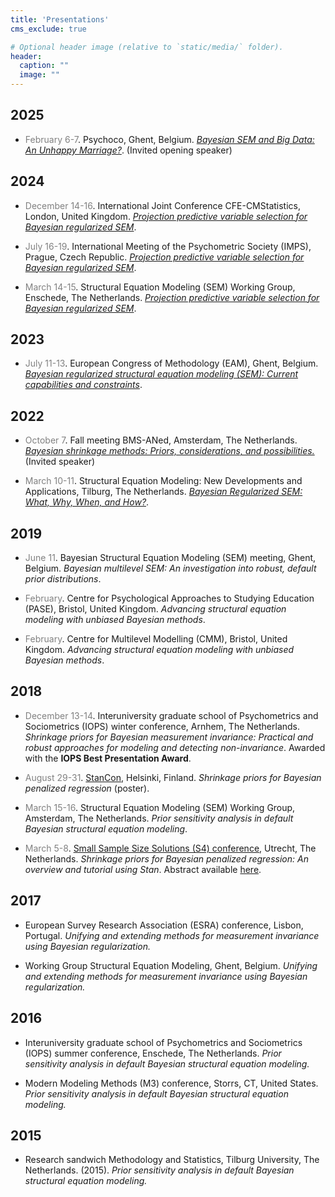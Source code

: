 ```yaml
---
title: 'Presentations'
cms_exclude: true

# Optional header image (relative to `static/media/` folder).
header:
  caption: ""
  image: ""
---
```


## 2025

- <span style="color: grey;">February 6-7</span>. Psychoco, Ghent, Belgium. *[Bayesian SEM and Big Data: An Unhappy Marriage?](https://github.com/sara-vanerp/presentations/blob/main/2025-02_Psychoco_bayesregsem.html)*. (Invited opening speaker)

## 2024

- <span style="color: grey;">December 14-16</span>. International Joint Conference CFE-CMStatistics, London, United Kingdom. *[Projection predictive variable selection for Bayesian regularized SEM](https://github.com/sara-vanerp/presentations/blob/main/2024-12_projpredSEM.html)*.

- <span style="color: grey;">July 16-19</span>. International Meeting of the Psychometric Society (IMPS), Prague, Czech Republic. *[Projection predictive variable selection for Bayesian regularized SEM](https://github.com/sara-vanerp/presentations/blob/main/2024-07_projpredSEM.html)*.

- <span style="color: grey;">March 14-15</span>. Structural Equation Modeling (SEM) Working Group, Enschede, The Netherlands. *[Projection predictive variable selection for Bayesian regularized SEM](https://github.com/sara-vanerp/presentations/blob/main/2024-03_projpredSEM.html)*.

## 2023

- <span style="color: grey;">July 11-13</span>. European Congress of Methodology (EAM), Ghent, Belgium. *[Bayesian regularized structural equation modeling (SEM): Current capabilities and constraints](https://github.com/sara-vanerp/presentations/blob/main/2023-07_Bayesian_regularized_SEM.pdf)*.


## 2022

- <span style="color: grey;"> October 7</span>. Fall meeting BMS-ANed, Amsterdam, The Netherlands. *[Bayesian shrinkage methods: Priors, considerations, and possibilities.](https://github.com/sara-vanerp/presentations/blob/main/2022-10_Bayesian_shrinkage_methods.pdf)* (Invited speaker)

- <span style="color: grey;">March 10-11</span>. Structural Equation Modeling: New Developments and Applications, Tilburg, The Netherlands. *[Bayesian Regularized SEM: What, Why, When, and How?](https://github.com/sara-vanerp/presentations/blob/main/2022-03_Bayesian_regularized_SEM.pdf)*.

## 2019

- <span style="color: grey;">June 11</span>. Bayesian Structural Equation Modeling (SEM) meeting, Ghent, Belgium. *Bayesian multilevel SEM: An investigation into robust, default prior distributions*.

- <span style="color: grey;">February</span>. Centre for Psychological Approaches to Studying Education (PASE), Bristol, United Kingdom. *Advancing structural equation modeling with unbiased Bayesian methods*.

- <span style="color: grey;">February</span>. Centre for Multilevel Modelling (CMM), Bristol, United Kingdom. *Advancing structural equation modeling with unbiased Bayesian methods*.


## 2018  

 - <span style="color: grey;">December 13-14</span>. Interuniversity graduate school of Psychometrics and Sociometrics (IOPS) winter conference, Arnhem, The Netherlands. *Shrinkage priors for Bayesian measurement invariance: Practical and robust approaches for modeling and detecting non-invariance*. Awarded with the **IOPS Best Presentation Award**.

- <span style="color: grey;">August 29-31</span>. [StanCon](https://mc-stan.org/events/stancon2018Helsinki/), Helsinki, Finland. *Shrinkage priors for Bayesian penalized regression* (poster).


- <span style="color: grey;">March 15-16</span>. Structural Equation Modeling (SEM) Working Group, Amsterdam, The Netherlands. *Prior sensitivity analysis in default Bayesian structural equation modeling*.

- <span style="color: grey;">March 5-8</span>. [Small Sample Size Solutions (S4) conference](https://s4.wp.hum.uu.nl/), Utrecht, The  Netherlands. *Shrinkage priors for Bayesian penalized regression: An overview and tutorial using Stan*. Abstract available [here](https://s4.wp.hum.uu.nl/erp_sara_van_talk-abstract_s4/).


## 2017

- European Survey Research Association (ESRA) conference, Lisbon, Portugal. *Unifying and extending methods for measurement invariance using Bayesian regularization.*


- Working Group Structural Equation Modeling, Ghent, Belgium. *Unifying and extending methods for measurement invariance using Bayesian regularization.*

## 2016

- Interuniversity graduate school of Psychometrics and Sociometrics (IOPS) summer conference, Enschede, The Netherlands. *Prior sensitivity analysis in default Bayesian structural equation modeling.*

- Modern Modeling Methods (M3) conference, Storrs, CT, United States. *Prior sensitivity analysis in default Bayesian structural equation modeling.*


## 2015

- Research sandwich Methodology and Statistics, Tilburg University, The Netherlands. (2015). *Prior sensitivity analysis in default Bayesian structural equation modeling.*

